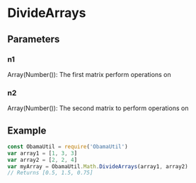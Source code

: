 # DivideArrays
## Parameters
### n1
Array(Number()): The first matrix perform operations on
### n2
Array(Number()): The second matrix to perform operations on
## Example
```javascript
const ObamaUtil = require('ObamaUtil')
var array1 = [1, 3, 3]
var array2 = [2, 2, 4]
var myArray = ObamaUtil.Math.DivideArrays(array1, array2)
// Returns [0.5, 1.5, 0.75]
```